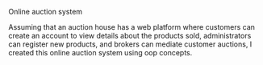 Online auction system

  Assuming that an auction house has a web platform where customers can create an account to view
details about the products sold, administrators can register new products, and brokers can mediate
customer auctions, I created this online auction system using oop concepts.
